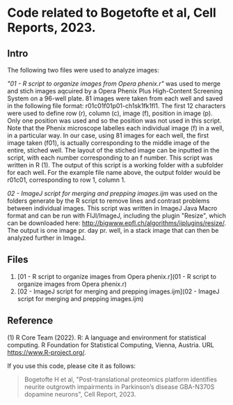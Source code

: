 # Code related to Bogetofte et al, Cell Reports, 2023.

## Intro

The following two files were used to analyze images:

*"01 - R script to organize images from Opera phenix.r"* was used to merge and stich images aqcuired by a Opera Phenix Plus High-Content Screening System on a 96-well plate. 81 images were taken from each well and saved in the following file format: r01c01f01p01-ch1sk1fk1fl1. The first 12 characters were used to define row (r), column (c), image (f), position in image (p). Only one position was used and so the position was not used in this script. Note that the Phenix microscope labelles each individual image (f) in a well, in a particular way. In our case, using 81 images for each well, the first image taken (f01), is actually corresponding to the middle image of the entire, stiched well. The layout of the stiched image can be inputted in the script, with each number corresponding to an f number. This script was written in R (1). The output of this script is a working folder with a subfolder for each well. For the example file name above, the output folder would be r01c01, corresponding to row 1, column 1. 

*02 - ImageJ script for merging and prepping images.ijm* was used on the folders generate by the R script to remove lines and contrast problems between individual images. This script was written in ImageJ Java Macro format and can be run with FIJI/ImageJ, including the plugin "Resize", which can be downloaded here: http://bigwww.epfl.ch/algorithms/ijplugins/resize/. The output is one image pr. day pr. well, in a stack image that can then be analyzed further in ImageJ.

## Files

1. [01 - R script to organize images from Opera phenix.r](01 - R script to organize images from Opera phenix.r)
2. [02 - ImageJ script for merging and prepping images.ijm](02 - ImageJ script for merging and prepping images.ijm)

## Reference

(1) R Core Team (2022). R: A language and environment for statistical computing. R Foundation for Statistical Computing, Vienna, Austria. URL https://www.R-project.org/.

If you use this code, please cite it as follows:

> Bogetofte H et al, "Post-translational proteomics platform identifies neurite outgrowth impairments in Parkinson’s disease GBA-N370S dopamine neurons", Cell Report, 2023.
